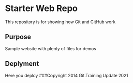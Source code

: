 # Starter Web Repo

This repository is for showing how Git and GitHub work

## Purpose

Sample website with plenty of files for demos

## Deplyment
Here you deploy
###Copyright
2014 Git.Training
Update 2021